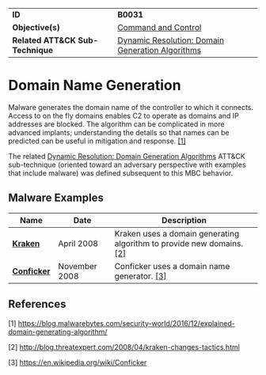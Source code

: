 |||
|---|---|
|**ID**|**B0031**|
|**Objective(s)**|[Command and Control](../command-and-control)|
|**Related ATT&CK Sub-Technique**|[Dynamic Resolution: Domain Generation Algorithms](https://attack.mitre.org/techniques/T1568/002/)|


Domain Name Generation
======================
Malware generates the domain name of the controller to which it connects. Access to on the fly domains enables C2 to operate as domains and IP addresses are blocked. The algorithm can be complicated in more advanced implants; understanding the details so that names can be predicted can be useful in mitigation and response. [[1]](#1)

The related [Dynamic Resolution: Domain Generation Algorithms](https://attack.mitre.org/techniques/T1568/002/) ATT&CK sub-technique (oriented toward an adversary perspective with examples that include malware) was defined subsequent to this MBC behavior.

Malware Examples
----------------
|Name|Date|Description|
|---|---|---|
|[**Kraken**](../xample-malware/kraken.md)|April 2008|Kraken uses a domain generating algorithm to provide new domains. [[2]](#2)|
|[**Conficker**](../xample-malware/conficker.md)|November 2008|Conficker uses a domain name generator. [[3]](#3)|

References
----------
<a name="1">[1]</a> https://blog.malwarebytes.com/security-world/2016/12/explained-domain-generating-algorithm/

<a name="2">[2]</a> http://blog.threatexpert.com/2008/04/kraken-changes-tactics.html

<a name="3">[3]</a> https://en.wikipedia.org/wiki/Conficker
